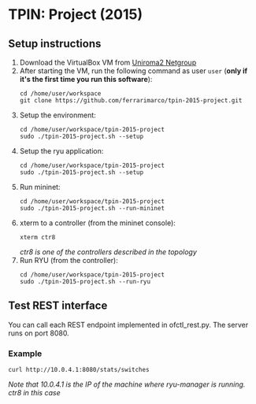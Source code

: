 # TPIN: Project (2015)
## Setup instructions

1. Download the VirtualBox VM from [Uniroma2 Netgroup](http://netgroup.uniroma2.it/twiki/bin/view/Oshi/WebHome#AnchorSoftDown)
2. After starting the VM, run the following command as user `user` (**only if it's the first time you run this software**):
    ```
    cd /home/user/workspace
    git clone https://github.com/ferrarimarco/tpin-2015-project.git
    ```
3. Setup the environment:
    ```
    cd /home/user/workspace/tpin-2015-project
    sudo ./tpin-2015-project.sh --setup
    ```
4. Setup the ryu application:
    ```
    cd /home/user/workspace/tpin-2015-project
    sudo ./tpin-2015-project.sh --setup
    ```
5. Run mininet:
    ```
    cd /home/user/workspace/tpin-2015-project
    sudo ./tpin-2015-project.sh --run-mininet    
    ```
6. xterm to a controller (from the mininet console):
    ```
    xterm ctr8
    ```
    *ctr8 is one of the controllers described in the topology*
7. Run RYU (from the controller):
    ```
    cd /home/user/workspace/tpin-2015-project
    sudo ./tpin-2015-project.sh --run-ryu
    ```
    
## Test REST interface
You can call each REST endpoint implemented in ofctl_rest.py. The server runs on port 8080.

### Example
```
curl http://10.0.4.1:8080/stats/switches
```
*Note that 10.0.4.1 is the IP of the machine where ryu-manager is running. ctr8 in this case*

